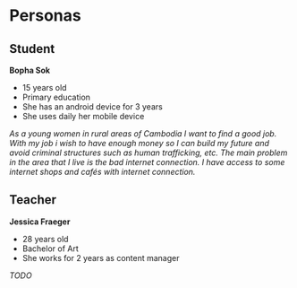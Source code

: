 # Personas

## Student

**Bopha Sok**

- 15 years old
- Primary education
- She has an android device for 3 years
- She uses daily her mobile device

_As a young women in rural areas of Cambodia I want to find a good job. With my job i wish to have enough money so I can build my future and avoid criminal structures such as human trafficking, etc. The main problem in the area that I live is the bad internet connection. I have access to some internet shops and cafés with internet connection._


## Teacher

**Jessica Fraeger**

- 28 years old
- Bachelor of Art
- She works for 2 years as content manager

_TODO_
